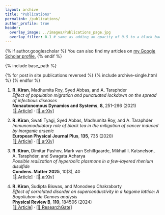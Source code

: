 ```yaml
---
layout: archive
title: "Publications"
permalink: /publications/
author_profile: true
header:
  overlay_image: ../images/Publications_page.jpg
  overlay_filter: 0.1 # same as adding an opacity of 0.5 to a black background
---
```


{% if author.googlescholar %}
  You can also find my articles on <u><a href="{{author.googlescholar}}">my Google Scholar profile</a>.</u>
{% endif %}

{% include base_path %}

{% for post in site.publications reversed %}
  {% include archive-single.html %}
{% endfor %}

1. **R. Kiran**, Madhumita Roy, Syed Abbas, and A. Taraphder  
   _Effect of population migration and punctuated lockdown on the spread of infectious diseases_  
   **Nonautonomous Dynamics and Systems**, **8**, 251–266 (2021)  
   [[📄 Article]](https://www.degruyter.com/document/doi/10.1515/msds-2020-0137/html) · [[🧠 arXiv]](https://arxiv.org/abs/2006.15010)

2. **R. Kiran**, Swati Tyagi, Syed Abbas, Madhumita Roy, and A. Taraphder  
   _Immunomodulatory role of black tea in the mitigation of cancer induced by inorganic arsenic_  
   **European Physical Journal Plus**, **135**, 735 (2020)  
   [[📄 Article]](https://link.springer.com/article/10.1140%2Fepjp%2Fs13360-020-00766-1) · [[🧠 arXiv]](https://arxiv.org/abs/2005.13489)

3. **R. Kiran**, Dimitar Pashov, Mark van Schilfgaarde, Mikhail I. Katsnelson, A. Taraphder, and Swagata Acharya  
   _Possible realization of hyperbolic plasmons in a few-layered rhenium disulfide_  
   **Condens. Matter** **2025**, 10(3), 40  
   [[📄 Article]](https://www.mdpi.com/2410-3896/10/3/40) · [[🧠 arXiv]](https://arxiv.org/abs/2301.06521)

4. **R. Kiran**, Sudipta Biswas, and Monodeep Chakraborty  
   _Effect of correlated disorder on superconductivity in a kagome lattice: A Bogoliubov–de Gennes analysis_  
   **Physical Review B**, **110**, 184506 (2024)  
   [[📄 Article]](https://journals.aps.org/prb/abstract/10.1103/PhysRevB.110.184506) · [[🔗 ResearchGate]](https://www.researchgate.net/publication/385637326_Effect_of_correlated_disorder_on_superconductivity_in_a_kagome_lattice_A_Bogoliubov-de_Gennes_analysis)

